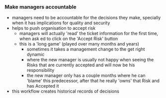 ### Make managers accountable

* managers need to be accountable for the decisions they make, specially when it has implications for quality and security
* helps to push organisation to accept risk
  * managers will actually 'read' the ticket information for the first time, when ask ed to click on the 'Accept Risk' button
  * this is a 'long game' (played over many months and years)
    * sometimes it takes a management change to the get right dynamic
    * where the new manager is usually not happy when seeing the Risks that are currently accepted and will now be his responsibility
    * the new manager only has a couple months where he can 'blame' this predecessor, after that he really 'owns' that Risk and has Accepted it
* this workflow creates historical records of decisions
